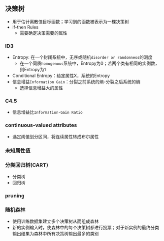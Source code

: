 ## 决策树
- 用于估计离散值目标函数；学习到的函数被表示为一棵决策树
- if-then Rules
	- 需要确定决策需要的属性

### ID3
- Entropy: 在一个封闭系统中，无序或随机`disorder or randomness`的测度
	- 在一个同质`homogenous`系统中，Entropy为0；若两个类有相同的实例数，则Entropy为1
- Conditional Entropy：给定属性X，系统的Entropy
- 信息增益`Information Gain`：分裂之前系统的熵-分裂之后系统的熵
	- 选择信息增益大的属性
	
### C4.5
- 信息增益比`Information-Gain Ratio`

### continuous-valued attributes
- 选定阈值划分区间，将连续属性转成布尔属性

### 未知属性值

### 分类回归树(CART)
- 分类树
- 回归树

### pruning

### 随机森林
- 使用训练数据集建立多个决策树从而组成森林
- 新的实例输入时，使森林中的每个决策树都进行投票；对于新实例的最终分类输出结果为森林中所有决策树输出最多的类别
